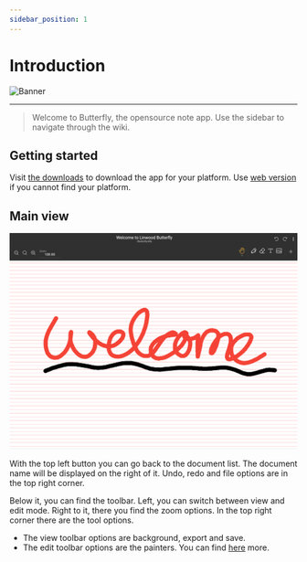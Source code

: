 ```yaml
---
sidebar_position: 1
---
```


# Introduction

![Banner](/img/banner.png)

---

> Welcome to Butterfly, the opensource note app.
> Use the sidebar to navigate through the wiki.

## Getting started

Visit [the downloads](/downloads) to download the app for your platform.
Use [web version](https://butterfly.linwood.dev) if you cannot find your platform.

## Main view

![Main view](main.png)

With the top left button you can go back to the document list. The document name will be displayed on the right of it. Undo, redo and file options are in the top right corner.

Below it, you can find the toolbar. Left, you can switch between view and edit mode. Right to it, there you find the zoom options. In the top right corner there are the tool options.

- The view toolbar options are background, export and save.
- The edit toolbar options are the painters. You can find [here](background) more.
